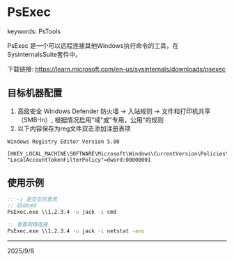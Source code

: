 # PsExec

keywords: PsTools

PsExec 是一个可以远程连接其他Windows执行命令的工具，在SysinternalsSuite套件中。

下载链接: https://learn.microsoft.com/en-us/sysinternals/downloads/psexec


## 目标机器配置
1. 高级安全 Windows Defender 防火墙 -> 入站规则 -> 文件和打印机共享（SMB-In）, 根据情况启用"域"或"专用，公用"的规则
2. 以下内容保存为reg文件双击添加注册表项
```reg
Windows Registry Editor Version 5.00

[HKEY_LOCAL_MACHINE\SOFTWARE\Microsoft\Windows\CurrentVersion\Policies\System]
"LocalAccountTokenFilterPolicy"=dword:00000001
```


## 使用示例
```bat
:: -i 是交互的意思
:: 启动cmd
PsExec.exe \\1.2.3.4 -u jack -i cmd

:: 查看网络连接
PsExec.exe \\1.2.3.4 -u jack -i netstat -ano
```


---
2025/9/8

